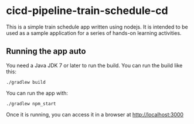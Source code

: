 # cicd-pipeline-train-schedule-cd

This is a simple train schedule app written using nodejs. It is intended to be used as a sample application for a series of hands-on learning activities.

## Running the app auto

You need a Java JDK 7 or later to run the build. You can run the build like this:

    ./gradlew build

You can run the app with:

    ./gradlew npm_start

Once it is running, you can access it in a browser at [http://localhost:3000](http://localhost:3000)
